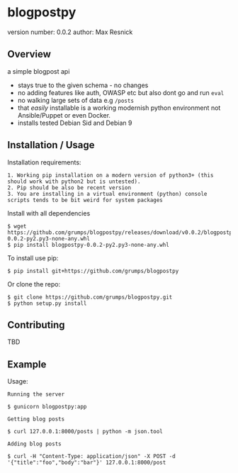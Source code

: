 blogpostpy
===============================

version number: 0.0.2
author: Max Resnick

Overview
--------

a simple blogpost api

* stays true to the given schema - no changes
* no adding features like auth, OWASP etc but also dont go and run `eval`
* no walking large sets of data e.g `/posts`
* that _easily_ installable is a working modernish python environment not Ansible/Puppet or even Docker.
* installs tested Debian Sid and Debian 9


Installation / Usage
--------------------
Installation requirements:

    1. Working pip installation on a modern version of python3+ (this should work with python2 but is untested).
    2. Pip should be also be recent version
    3. You are installing in a virtual environment (python) console scripts tends to be bit weird for system packages

Install with all dependencies

    $ wget https://github.com/grumps/blogpostpy/releases/download/v0.0.2/blogpostpy-0.0.2-py2.py3-none-any.whl
    $ pip install blogpostpy-0.0.2-py2.py3-none-any.whl

To install use pip:

    $ pip install git+https://github.com/grumps/blogpostpy

Or clone the repo:

    $ git clone https://github.com/grumps/blogpostpy.git
    $ python setup.py install


Contributing
------------

TBD

Example
-------

Usage:                                                                                                       
                                                                                                             
    Running the server                                                                                       
                                                                                                             
    $ gunicorn blogpostpy:app                                                                                
                                                                                                             
    Getting blog posts                                                                                       
                                                                                                             
    $ curl 127.0.0.1:8000/posts | python -m json.tool                                                        
                                                                                                             
    Adding blog posts                                                                                        
                                                                                                             
    $ curl -H "Content-Type: application/json" -X POST -d '{"title":"foo","body":"bar"}' 127.0.0.1:8000/post 
                                                                                                             
